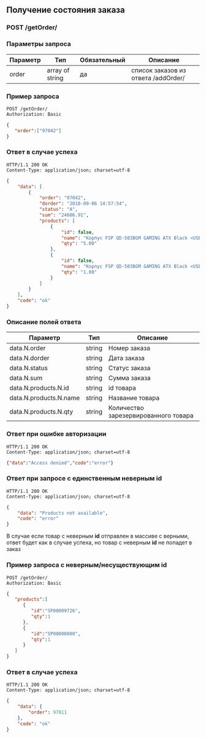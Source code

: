 ## Получение состояния заказа

### POST /getOrder/

### Параметры запроса

|Параметр|Тип|Обязательный|Описание|
|---|---|---|---|
| order | array of string | да | список заказов из ответа /addOrder/ |

### Пример запроса

```http
POST /getOrder/
Authorization: Basic
```
```json
{
   "order":["97042"]
}
```

### Ответ в случае успеха

```http
HTTP/1.1 200 OK
Content-Type: application/json; charset=utf-8
```
```json
{
    "data": [
        {
            "order": "97042",
            "dorder": "2018-09-06 14:57:54",
            "status": "A",
            "sum": "24606.91",
            "products": [
                {
                    "id": false,
                    "name": "Корпус FSP QD-503BGM GAMING ATX Black <USB3.0*1,USB2.0*2,HDA,2*5.25'ext/2*3.5'+2*2.5'int,7*FHFL,12cm reafan,0.5mm,MB=245mm,VGA=350mm,CPUfan=160mm,Window,L=435,W=190,H=465// +PSU QD550 80+>",
                    "qty": "5.00"
                },
                {
                    "id": false,
                    "name": "Корпус FSP QD-503BGM GAMING ATX Black <USB3.0*1,USB2.0*2,HDA,2*5.25'ext/2*3.5'+2*2.5'int,7*FHFL,12cm reafan,0.5mm,MB=245mm,VGA=350mm,CPUfan=160mm,Window,L=435,W=190,H=465// noPSU>",
                    "qty": "1.00"
                }
            ]
        }
    ],
    "code": "ok"
}
```

### Описание полей ответа

|Параметр|Тип|Описание|
|---|---|---|
| data.N.order | string | Номер заказа |
| data.N.dorder | string | Дата заказа |
| data.N.status | string | Статус заказа |
| data.N.sum | string | Сумма заказа |
| data.N.products.N.id | string | id товара |
| data.N.products.N.name | string | Название товара |
| data.N.products.N.qty | string | Количество зарезервированного товара |


### Ответ при ошибке авторизации

```http
HTTP/1.1 200 OK
Content-Type: application/json; charset=utf-8
```
```json
{"data":"Access denied","code":"error"}
```

### Ответ при запросе с единственным неверным id

```http
HTTP/1.1 200 OK
Content-Type: application/json; charset=utf-8
```
```json
{
    "data": "Products not available",
    "code": "error"
}
```

В случае если товар с неверным **id** отправлен в массиве с верными, ответ будет как в случае успеха, но товар с неверным **id** не попадет в заказ

### Пример запроса c неверным/несуществующим id

```http
POST /getOrder/
Authorization: Basic
```
```json
{
   "products":[
      {
         "id":"SP00009726",
         "qty":1
      },
      {
         "id":"SP00000000",
         "qty":1
      }
   ]
}
```
### Ответ в случае успеха

```http
HTTP/1.1 200 OK
Content-Type: application/json; charset=utf-8
```
```json
{
    "data": {
        "order": 97011
    },
    "code": "ok"
}
```
